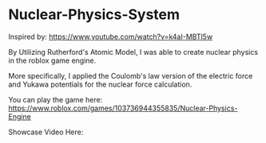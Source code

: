 # Nuclear-Physics-System

Inspired by: https://www.youtube.com/watch?v=k4aI-MBTl5w

By Utilizing Rutherford's Atomic Model, I was able to create nuclear
physics in the roblox game engine. 

More specifically, I applied the Coulomb's law version of the electric
force and Yukawa potentials for the nuclear force calculation. 

You can play the game here:
https://www.roblox.com/games/103736944355835/Nuclear-Physics-Engine

Showcase Video Here: